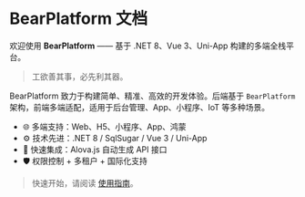 # BearPlatform 文档

欢迎使用 **BearPlatform** —— 基于 .NET 8、Vue 3、Uni-App 构建的多端全栈平台。

> 工欲善其事，必先利其器。

BearPlatform 致力于构建简单、精准、高效的开发体验。后端基于 `BearPlatform` 架构，前端多端适配，适用于后台管理、App、小程序、IoT 等多种场景。

- 🌐 多端支持：Web、H5、小程序、App、鸿蒙
- ⚙️ 技术先进：.NET 8 / SqlSugar / Vue 3 / Uni-App
- 🚀 快速集成：Alova.js 自动生成 API 接口
- 🛡️ 权限控制 + 多租户 + 国际化支持

> 快速开始，请阅读 [使用指南](https://bear.js.org/)。
